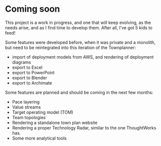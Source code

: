 # Coming soon

This project is a work in progress, and one that will keep evolving, as the needs arise, and as I find time to develop them. After all, I've got 5 kids to feed!

Some features were developed before, when it was private and a monolith, but need to be reintegrated into this iteration of the Townplanner:

* import of deployment models from AWS, and rendering of deployment diagrams
* export to Excel
* export to PowerPoint
* export to Blender
* export to Archimate

Some features are planned and should be coming in the next few months:

* Pace layering
* Value streams
* Target operating model (TOM)
* Team topologies
* Rendering a standalone town plan website
* Rendering a proper Technology Radar, similar to the one ThoughtWorks has.
* Some more analytical tools